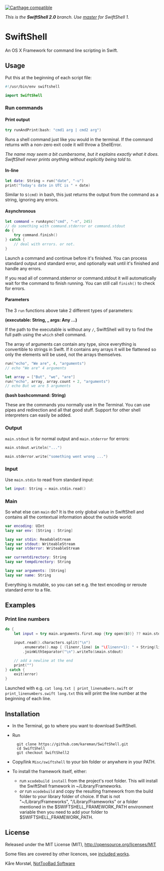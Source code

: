[![Carthage compatible](https://img.shields.io/badge/Carthage-compatible-4BC51D.svg?style=flat)](https://github.com/Carthage/Carthage)

_This is the **SwiftShell 2.0** branch. Use [master](https://github.com/kareman/SwiftShell/tree/master) for SwiftShell 1._

# SwiftShell

An OS X Framework for command line scripting in Swift. 

## Usage

Put this at the beginning of each script file:

```swift
#!/usr/bin/env swiftshell

import SwiftShell
```

### Run commands

#### Print output

```swift
try runAndPrint(bash: "cmd1 arg | cmd2 arg") 
```

Runs a shell command just like you would in the terminal. If the command returns with a non-zero exit code it will throw a ShellError.

_The name may seem a bit cumbersome, but it explains exactly what it does. SwiftShell never prints anything without explicitly being told to._

#### In-line

```swift
let date: String = run("date", "-u")
print("Today's date in UTC is " + date)
```

Similar to `$(cmd)` in bash, this just returns the output from the command as a string, ignoring any errors.

#### Asynchronous

```swift
let command = runAsync("cmd", "-n", 245)
// do something with command.stderror or command.stdout
do {
	try command.finish()
} catch {
	// deal with errors. or not.
}
```

Launch a command and continue before it's finished. You can process standard output and standard error, and optionally wait until it's finished and handle any errors.

If you read all of command.stderror or command.stdout it will automatically wait for the command to finish running. You can still call `finish()` to check for errors.

#### Parameters

The 3 `run` functions above take 2 different types of parameters:

**(executable: String, _ args: Any ...)**

If the path to the executable is without any `/`, SwiftShell will try to find the full path using the `which` shell command.

The array of arguments can contain any type, since everything is convertible to strings in Swift. If it contains any arrays it will be flattened so only the elements will be used, not the arrays themselves.

```swift
run("echo", "We are", 4, "arguments")
// echo "We are" 4 arguments

let array = ["But", "we", "are"]
run("echo", array, array.count + 2, "arguments")
// echo But we are 5 arguments
```

**(bash bashcommand: String)**

These are the commands you normally use in the Terminal. You can use pipes and redirection and all that good stuff. Support for other shell interpreters can easily be added.

### Output

`main.stdout` is for normal output and `main.stderror` for errors:

```swift
main.stdout.writeln("...")

main.stderror.write("something went wrong ...")
```

### Input

Use `main.stdin` to read from standard input:

```swift
let input: String = main.stdin.read()
```

### Main

So what else can `main` do? It is the only global value in SwiftShell and contains all the contextual information about the outside world:

```swift
var encoding: UInt
lazy var env: [String : String]

lazy var stdin: ReadableStream
lazy var stdout: WriteableStream
lazy var stderror: WriteableStream

var currentdirectory: String
lazy var tempdirectory: String

lazy var arguments: [String]
lazy var name: String
```

Everything is mutable, so you can set e.g. the text encoding or reroute standard error to a file.

## Examples

### Print line numbers

```swift
do {
	let input = try main.arguments.first.map {try open($0)} ?? main.stdin

	input.read().characters.split("\n")
		.enumerate().map { (linenr,line) in "\(linenr+1): " + String(line) }
		.joinWithSeparator("\n").writeTo(&main.stdout)

	// add a newline at the end
	print("")
} catch {
	exit(error)
}
```

Launched with e.g. `cat long.txt | print_linenumbers.swift` or `print_linenumbers.swift long.txt` this will print the line number at the beginning of each line.

## Installation

- In the Terminal, go to where you want to download SwiftShell.
- Run

        git clone https://github.com/kareman/SwiftShell.git
        cd SwiftShell
        git checkout SwiftShell2

- Copy/link `Misc/swiftshell` to your bin folder or anywhere in your PATH.
- To install the framework itself, either:
  - run `xcodebuild install` from the project's root folder. This will install the SwiftShell framework in ~/Library/Frameworks.
  - _or_ run `xcodebuild` and copy the resulting framework from the build folder to your library folder of choice. If that is not "~/Library/Frameworks", "/Library/Frameworks" or a folder mentioned in the $SWIFTSHELL_FRAMEWORK_PATH environment variable then you need to add your folder to $SWIFTSHELL_FRAMEWORK_PATH.

## License

Released under the MIT License (MIT), http://opensource.org/licenses/MIT

Some files are covered by other licences, see [included works](Misc/Included%20Works).

Kåre Morstøl, [NotTooBad Software](http://nottoobadsoftware.com)
